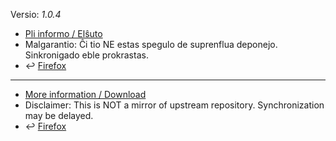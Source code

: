 [//]: # (do not edit me; start)

Versio: _1.0.4_

[//]: # (do not edit me; end)


- [Pli informo / Elŝuto](../../subfiles/about.isat.md)
- Malgarantio: Ĉi tio NE estas spegulo de suprenflua deponejo. Sinkronigado eble prokrastas.
- &#8617; [Firefox](../isattlinkFX)

-----

- [More information / Download](../../subfiles/about.isat.md)
- Disclaimer: This is NOT a mirror of upstream repository. Synchronization may be delayed.
- &#8617; [Firefox](../isattlinkFX)
